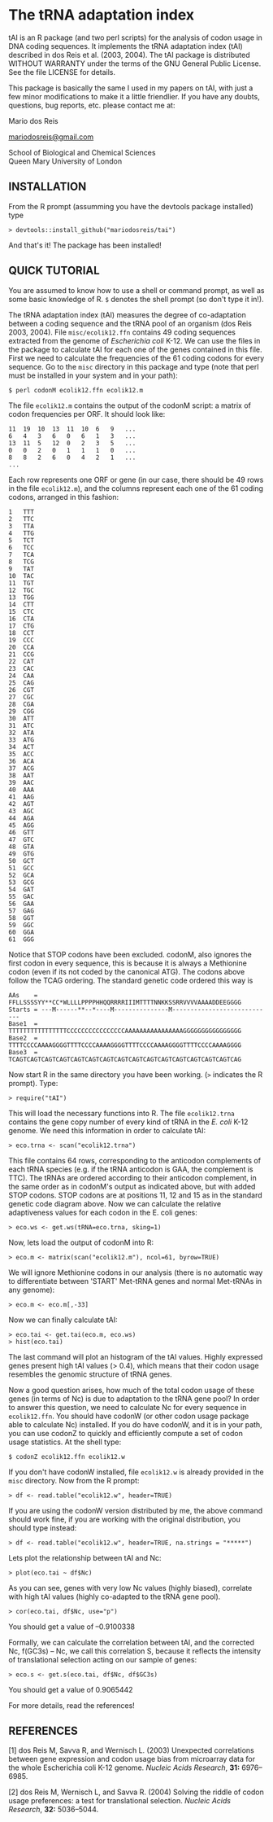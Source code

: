 # The tRNA adaptation index

tAI is an R package (and two perl scripts) for the
analysis of codon usage in DNA coding sequences. It implements the tRNA
adaptation index (tAI) described in dos Reis et al. (2003, 2004). The tAI
package is distributed WITHOUT WARRANTY under the terms of the GNU General
Public License. See the file LICENSE for details.

This package is basically the same I used in my papers on tAI, with just a few minor
modifications to make it a little friendlier. If you have any doubts, questions,
bug reports, etc. please contact me at:

Mario dos Reis

mariodosreis@gmail.com

School of Biological and Chemical Sciences  
Queen Mary University of London


INSTALLATION
----------------------------------------------------------------------

From the R prompt (assumming you have the devtools package installed) type

~~~
> devtools::install_github("mariodosreis/tai")
~~~

And that's it! The package has been installed!

QUICK TUTORIAL
----------------------------------------------------------------------

You are assumed to know how to use a shell or command prompt, as well as
some basic knowledge of R. `$` denotes the shell prompt (so don't type
it in!).

The tRNA adaptation index (tAI) measures the degree of co-adaptation
between a coding sequence and the tRNA pool of an organism (dos Reis 2003, 2004). File
`misc/ecolik12.ffn` contains 49 coding sequences extracted from the genome
of *Escherichia coli* K-12. We can use the files in the package to
calculate tAI for each one of the genes contained in this file. First we
need to calculate the frequencies of the 61 coding codons for every
sequence. Go to the `misc` directory in this package and
type (note that perl must be installed in your system and in your path):

~~~
$ perl codonM ecolik12.ffn ecolik12.m
~~~

The file `ecolik12.m` contains the output of the codonM script: a
matrix of codon frequencies per ORF. It should look like:

~~~
11	19	10	13	11	10	6	9	...
6	4	3	6	0	6	1	3	...
13	11	5	12	0	2	3	5	...
0	0	2	0	1	1	1	0	...
8	8	2	6	0	4	2	1	...
...
~~~

Each row represents one ORF or gene (in our case, there should be 49
rows in the file `ecolik12.m`), and the columns represent each one of
the 61 coding codons, arranged in this fashion:

~~~
1	TTT
2	TTC
3	TTA
4	TTG
5	TCT
6	TCC
7	TCA
8	TCG
9	TAT
10	TAC
11	TGT
12	TGC
13	TGG
14	CTT
15	CTC
16	CTA
17	CTG
18	CCT
19	CCC
20	CCA
21	CCG
22	CAT
23	CAC
24	CAA
25	CAG
26	CGT
27	CGC
28	CGA
29	CGG
30	ATT
31	ATC
32	ATA
33	ATG
34	ACT
35	ACC
36	ACA
37	ACG
38	AAT
39	AAC
40	AAA
41	AAG
42	AGT
43	AGC
44	AGA
45	AGG
46	GTT
47	GTC
48	GTA
49	GTG
50	GCT
51	GCC
52	GCA
53	GCG
54	GAT
55	GAC
56	GAA
57	GAG
58	GGT
59	GGC
60	GGA
61	GGG
~~~

Notice that STOP codons have been excluded. codonM, also ignores the
first codon in every sequence, this is because it is always a
Methionine codon (even if its not coded by the canonical ATG). The codons
above follow the TCAG ordering. The standard genetic code ordered this way is

~~~
AAs    = FFLLSSSSYY**CC*WLLLLPPPPHHQQRRRRIIIMTTTTNNKKSSRRVVVVAAAADDEEGGGG
Starts = ---M------**--*----M---------------M----------------------------
Base1  = TTTTTTTTTTTTTTTTCCCCCCCCCCCCCCCCAAAAAAAAAAAAAAAAGGGGGGGGGGGGGGGG
Base2  = TTTTCCCCAAAAGGGGTTTTCCCCAAAAGGGGTTTTCCCCAAAAGGGGTTTTCCCCAAAAGGGG
Base3  = TCAGTCAGTCAGTCAGTCAGTCAGTCAGTCAGTCAGTCAGTCAGTCAGTCAGTCAGTCAGTCAG
~~~

Now start R in the same directory you have been working. (`>` indicates
the R prompt). Type:

~~~
> require("tAI")
~~~

This will load the necessary functions into R. The file
`ecolik12.trna` contains the gene copy number of every kind of tRNA in
the *E. coli* K-12 genome. We need this information in order to
calculate tAI:

~~~
> eco.trna <- scan("ecolik12.trna")
~~~

This file contains 64 rows, corresponding to the anticodon complements of each
tRNA species (e.g. if the tRNA anticodon is GAA, the complement is TTC). The
tRNAs  are ordered according to their anticodon complement, in the same order as
in codonM's output as indicated above, but with added STOP codons. STOP codons
are at positions 11, 12 and 15 as in the standard genetic code diagram above.
Now we can calculate the relative adaptiveness values for each codon in the E.
coli genes:

~~~
> eco.ws <- get.ws(tRNA=eco.trna, sking=1)
~~~
Now, lets load the output of codonM into R:
~~~
> eco.m <- matrix(scan("ecolik12.m"), ncol=61, byrow=TRUE)
~~~

We will ignore Methionine codons in our analysis (there is no
automatic way to differentiate between 'START' Met-tRNA genes and
normal Met-tRNAs in any genome):

~~~
> eco.m <- eco.m[,-33]
~~~
Now we can finally calculate tAI:
~~~
> eco.tai <- get.tai(eco.m, eco.ws)
> hist(eco.tai)
~~~

The last command will plot an histogram of the tAI values. Highly
expressed genes present high tAI values (> 0.4), which means that
their codon usage resembles the genomic structure of tRNA genes.

Now a good question arises, how much of the total codon usage of these
genes (in terms of Nc) is due to adaptation to the tRNA gene pool? In
order to answer this question, we need to calculate Nc for every
sequence in `ecolik12.ffn`. You should have codonW (or other codon usage
package able to calculate Nc) installed. If you do have codonW, and it
is in your path, you can use codonZ to quickly and efficiently compute
a set of codon usage statistics. At the shell type:

~~~
$ codonZ ecolik12.ffn ecolik12.w
~~~

If you don't have codonW installed, file `ecolik12.w` is already provided
in the `misc` directory. Now from the R prompt:

~~~
> df <- read.table("ecolik12.w", header=TRUE)
~~~

If you are using the codonW version distributed by me, the above
command should work fine, if you are working with the original
distribution, you should type instead:

~~~
> df <- read.table("ecolik12.w", header=TRUE, na.strings = "*****")
~~~

Lets plot the relationship between tAI and Nc:

~~~
> plot(eco.tai ~ df$Nc)
~~~

As you can see, genes with very low Nc values (highly biased),
correlate with high tAI values (highly co-adapted to the tRNA gene
pool).

~~~
> cor(eco.tai, df$Nc, use="p")
~~~

You should get a value of –0.9100338

Formally, we can calculate the correlation between tAI, and the
corrected Nc, f(GC3s) – Nc, we call this correlation S, because it
reflects the intensity of translational selection acting on our sample
of genes:

~~~
> eco.s <- get.s(eco.tai, df$Nc, df$GC3s)
~~~

You should get a value of 0.9065442

For more details, read the references!

REFERENCES
----------------------------------------------------------------------

[1] dos Reis M, Savva R, and Wernisch L. (2003) Unexpected correlations between gene expression and codon usage bias from microarray data for the whole Escherichia coli K-12 genome. *Nucleic Acids Research*, **31:** 6976–6985.

[2] dos Reis M, Wernisch L, and Savva R. (2004) Solving the riddle of codon usage preferences: a test for translational selection. *Nucleic Acids Research*, **32:** 5036–5044.
